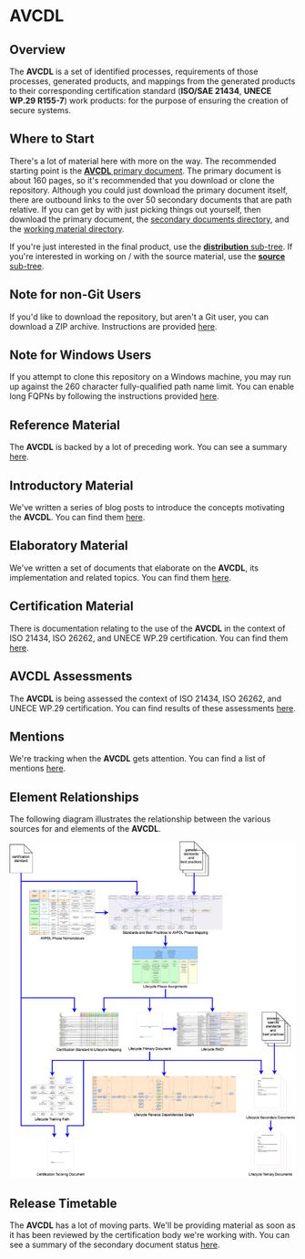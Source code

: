 # AVCDL

## Overview

The **AVCDL** is a set of identified processes, requirements of those processes, generated products,
and mappings from the generated products to their corresponding certification standard (**ISO/SAE 21434**,
**UNECE WP.29 R155-7**) work products: for the purpose of ensuring the creation of secure systems.

## Where to Start

There's a lot of material here with more on the way. The recommended starting point is the [**AVCDL** primary document](./distribution/AVCDL.pdf). The primary document is about 160 pages, so it's recommended that you download or clone the repository. Although you could just download the primary document itself, there are outbound links to the over 50 secondary documents that are path relative. If you can get by with just picking things out yourself, then download the primary document, the [secondary documents directory](./distribution/reference_documents/secondary_documents), and the [working material directory](./distribution/reference_documents/working_material).

If you're just interested in the final product, use the [**distribution** sub-tree](./distribution). If you're interested in working on / with the source material, use the [**source** sub-tree](./source).

## Note for non-Git Users

If you'd like to download the repository, but aren't a Git user, you can download a ZIP archive. Instructions are provided [here](./zip_downloading.md).

## Note for Windows Users

If you attempt to clone this repository on a Windows machine, you may run up against the 260 character fully-qualified path name limit. You can enable long FQPNs by following the instructions provided [here](https://docs.microsoft.com/en-us/windows/win32/fileio/maximum-file-path-limitation?tabs=cmd).

## Reference Material

The **AVCDL** is backed by a lot of preceding work. You can see a summary [here](./background_material/reference_material.md).

## Introductory Material

We've written a series of blog posts to introduce the concepts motivating the **AVCDL**. You can find them [here](./background_material/blog_posts/README.md).

## Elaboratory Material

We've written a set of documents that elaborate on the **AVCDL**, its implementation and related topics. You can find them [here](./distribution/reference_documents/elaboration_documents).

## Certification Material

There is documentation relating to the use of the **AVCDL** in the context of ISO 21434, ISO 26262, and UNECE WP.29 certification. You can find them [here](./distribution/reference_documents/certification_documents).

## AVCDL Assessments

The **AVCDL** is being assessed the context of ISO 21434, ISO 26262, and UNECE WP.29 certification. You can find results of these assessments [here](./assessments).

## Mentions

We're tracking when the **AVCDL** gets attention. You can find a list of mentions [here](./mentions.md).

## Element Relationships

The following diagram illustrates the relationship between the various sources for and elements of the **AVCDL**.

![lifecycle creation flow](./source/reference_documents/misc/images/processed/lifecycle%20creation%20flow.png)

## Release Timetable

The **AVCDL** has a lot of moving parts. We'll be providing material as soon as it has been reviewed by the certification body we're working with. You can see a summary of the secondary document status [here](./document%20status.md).
